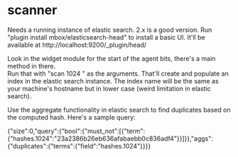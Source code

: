 # scanner

Needs a running instance of elastic search.  2.x is a good version.  Run "plugin install mbox/elasticsearch-head"
to install a basic UI.  It'll be available at http://localhost:9200/_plugin/head/ 

Look in the widget module for the start of the agent bits, there's a main method in there.  
Run that with "scan 1024 <some directory>" as the arguments.  That'll create and populate
an index in the elastic search instance.  The index name will be the same as your machine's 
hostname but in lower case (weird limitation in elastic search). 

Use the aggregate functionality in elastic search to find duplicates based on the computed 
hash.  Here's a sample query:

{"size":0,"query":{"bool":{"must_not":[{"term":{"hashes.1024":"23a2386b26eb636afabaebb0c836adf4"}}]}},"aggs":{"duplicates":{"terms":{"field":"hashes.1024"}}}}
